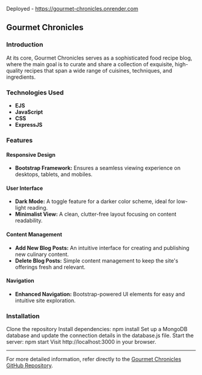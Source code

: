 Deployed - https://gourmet-chronicles.onrender.com

## Gourmet Chronicles

### Introduction
At its core, Gourmet Chronicles serves as a sophisticated food recipe blog, where the main goal is to curate and share a collection of exquisite, high-quality recipes that span a wide range of cuisines, techniques, and ingredients.

### Technologies Used
- **EJS**
- **JavaScript**
- **CSS**
- **ExpressJS**

### Features
#### Responsive Design
- **Bootstrap Framework:** Ensures a seamless viewing experience on desktops, tablets, and mobiles.

#### User Interface
- **Dark Mode:** A toggle feature for a darker color scheme, ideal for low-light reading.
- **Minimalist View:** A clean, clutter-free layout focusing on content readability.

#### Content Management
- **Add New Blog Posts:** An intuitive interface for creating and publishing new culinary content.
- **Delete Blog Posts:** Simple content management to keep the site's offerings fresh and relevant.

#### Navigation
- **Enhanced Navigation:** Bootstrap-powered UI elements for easy and intuitive site exploration.


### Installation
Clone the repository
Install dependencies: npm install
Set up a MongoDB database and update the connection details in the database.js file.
Start the server: npm start
Visit http://localhost:3000 in your browser.

---

For more detailed information, refer directly to the [Gourmet Chronicles GitHub Repository](https://github.com/kandpalpk/gourment-chronicles).
